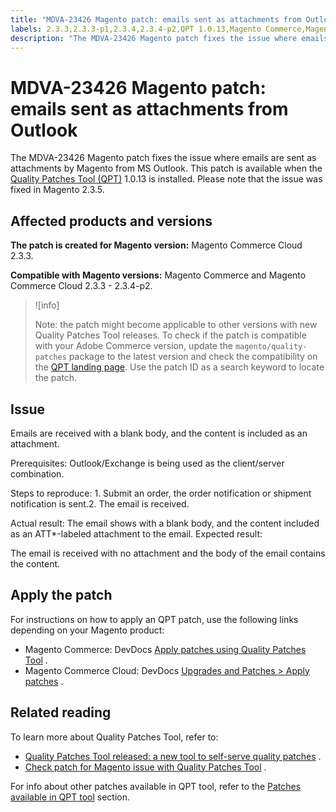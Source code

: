 ```yaml
---
title: "MDVA-23426 Magento patch: emails sent as attachments from Outlook"
labels: 2.3.3,2.3.3-p1,2.3.4,2.3.4-p2,QPT 1.0.13,Magento Commerce,Magento Commerce Cloud,Quality Patches Tool,Outlook,attachements,email,order email,orders,shipping,support tools
description: "The MDVA-23426 Magento patch fixes the issue where emails are sent as attachments by Magento from MS Outlook. This patch is available when the [Quality Patches Tool (QPT)](https://support.magento.com/hc/en-us/articles/360047139492) 1.0.13 is installed. Please note that the issue was fixed in Magento 2.3.5."
---
```


# MDVA-23426 Magento patch: emails sent as attachments from Outlook

The MDVA-23426 Magento patch fixes the issue where emails are sent as attachments by Magento from MS Outlook. This patch is available when the [Quality Patches Tool (QPT)](https://support.magento.com/hc/en-us/articles/360047139492) 1.0.13 is installed. Please note that the issue was fixed in Magento 2.3.5.

## Affected products and versions

 **The patch is created for Magento version:** Magento Commerce Cloud 2.3.3.

 **Compatible with Magento versions:** Magento Commerce and Magento Commerce Cloud 2.3.3 - 2.3.4-p2.

>![info]
>
 >Note: the patch might become applicable to other versions with new Quality Patches Tool releases. To check if the patch is compatible with your Adobe Commerce version, update the `magento/quality-patches` package to the latest version and check the compatibility on the [QPT landing page](https://devdocs.magento.com/quality-patches/tool.html#patch-grid). Use the patch ID as a search keyword to locate the patch.

## Issue

Emails are received with a blank body, and the content is included as an attachment.

 <span class="wysiwyg-underline">Prerequisites:</span> Outlook/Exchange is being used as the client/server combination.

 <span class="wysiwyg-underline">Steps to reproduce:</span> 1. Submit an order, the order notification or shipment notification is sent.2. The email is received.

 <span class="wysiwyg-underline">Actual result:</span> The email shows with a blank body, and the content included as an ATT\*-labeled attachment to the email. <span class="wysiwyg-underline">Expected result:</span>

The email is received with no attachment and the body of the email contains the content.

## Apply the patch

For instructions on how to apply an QPT patch, use the following links depending on your Magento product:

* Magento Commerce: DevDocs [Apply patches using Quality Patches Tool](https://devdocs.magento.com/guides/v2.4/comp-mgr/patching/mqp.html) .
* Magento Commerce Cloud: DevDocs [Upgrades and Patches > Apply patches](https://devdocs.magento.com/cloud/project/project-patch.html) .

## Related reading

To learn more about Quality Patches Tool, refer to:

* [Quality Patches Tool released: a new tool to self-serve quality patches](https://support.magento.com/hc/en-us/articles/360047139492) .
* [Check patch for Magento issue with Quality Patches Tool](https://support.magento.com/hc/en-us/articles/360047125252) .

For info about other patches available in QPT tool, refer to the [Patches available in QPT tool](https://support.magento.com/hc/en-us/sections/360010506631-Patches-available-in-QPT-tool-) section.